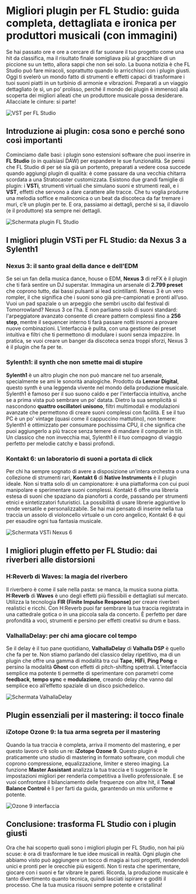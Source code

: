 # Migliori plugin per FL Studio: guida completa, dettagliata e ironica per produttori musicali (con immagini)

Se hai passato ore e ore a cercare di far suonare il tuo progetto come una hit da classifica, ma il risultato finale somigliava più al gracchiare di un piccione su un tetto, allora sappi che non sei solo. La buona notizia è che FL Studio può fare miracoli, soprattutto quando lo arricchisci con i plugin giusti. Oggi ti svelerò un mondo fatto di strumenti e effetti capaci di trasformare i tuoi suoni piatti in un turbinio di armonie e vibrazioni. Preparati a un viaggio dettagliato (e sì, un po’ prolisso, perché il mondo dei plugin è immenso) alla scoperta dei migliori alleati che un produttore musicale possa desiderare. Allacciate le cinture: si parte!

![VST per FL Studio](/guide-img/output/4d495660.jpg)

## Introduzione ai plugin: cosa sono e perché sono così importanti

Cominciamo dalle basi: i plugin sono estensioni software che puoi inserire in **FL Studio** (o in qualsiasi DAW) per espandere le sue funzionalità. Se pensi che FL Studio di per sé sia già un portento, preparati a vedere cosa succede quando aggiungi plugin di qualità: è come passare da una vecchia chitarra scordata a una Stratocaster customizzata. Esistono due grandi famiglie di plugin: i **VSTi**, strumenti virtuali che simulano suoni e strumenti reali, e i **VST**, effetti che servono a dare carattere alle tracce. Che tu voglia produrre una melodia soffice e malinconica o un beat da discoteca da far tremare i muri, c’è un plugin per te. E ora, passiamo ai dettagli, perché si sa, il diavolo (e il produttore) sta sempre nei dettagli.

![Schermata plugin FL Studio](/guide-img/output/b95061ef.jpg)

## I migliori plugin VSTi per FL Studio: da Nexus 3 a Sylenth1

### Nexus 3: il santo graal della dance e dell'EDM

Se sei un fan della musica dance, house o EDM, **Nexus 3** di reFX è il plugin che ti farà sentire un DJ superstar. Immagina un arsenale di **2.799 preset** che coprono tutto, dai bassi pulsanti ai lead scintillanti. Nexus 3 è un vero rompler, il che significa che i suoni sono già pre-campionati e pronti all’uso. Vuoi un pad spaziale o un arpeggio che sembri uscito dal festival di Tomorrowland? Nexus 3 ce l'ha. E non parliamo solo di suoni standard: l'arpeggiatore avanzato consente di creare pattern complessi fino a **256 step**, mentre il sequencer interno ti farà passare notti insonni a provare nuove combinazioni. L'interfaccia è pulita, con una gestione dei preset intuitiva e filtri che ti permettono di modulare i suoni senza impazzire. In pratica, se vuoi creare un banger da discoteca senza troppi sforzi, Nexus 3 è il plugin che fa per te.

### Sylenth1: il synth che non smette mai di stupire

**Sylenth1** è un altro plugin che non può mancare nel tuo arsenale, specialmente se ami le sonorità analogiche. Prodotto da **Lennar Digital**, questo synth è una leggenda vivente nel mondo della produzione musicale. Sylenth1 è famoso per il suo suono caldo e per l'interfaccia intuitiva, anche se a prima vista può sembrare un po' datata. Dietro la sua semplicità si nascondono **quattro oscillatori unisono**, filtri multimodali e modulazioni avanzate che permettono di creare suoni complessi con facilità. E se il tuo PC è un po' vintage (quasi come il cappuccino mattutino), non temere: Sylenth1 è ottimizzato per consumare pochissima CPU, il che significa che puoi aggiungerlo a più tracce senza temere di mandare il computer in tilt. Un classico che non invecchia mai, Sylenth1 è il tuo compagno di viaggio perfetto per melodie catchy e bassi profondi.

### Kontakt 6: un laboratorio di suoni a portata di click

Per chi ha sempre sognato di avere a disposizione un’intera orchestra o una collezione di strumenti rari, **Kontakt 6** di **Native Instruments** è il plugin ideale. Non si tratta solo di un campionatore: è una piattaforma con cui puoi manipolare e sperimentare suoni complessi. Kontakt 6 offre una libreria estesa di suoni che spaziano da pianoforti a corde, passando per strumenti etnici e sintetizzatori futuristici. La possibilità di usare librerie aggiuntive lo rende versatile e personalizzabile. Se hai mai pensato di inserire nella tua traccia un assolo di violoncello virtuale o un coro angelico, Kontakt 6 è qui per esaudire ogni tua fantasia musicale.

![Schermata VSTi Nexus 6](/guide-img/output/3e40a1b1.jpg)

## I migliori plugin effetto per FL Studio: dai riverberi alle distorsioni

### H:Reverb di Waves: la magia del riverbero

Il riverbero è come il sale nella pasta: se manca, la musica suona piatta. **H:Reverb** di **Waves** è uno degli effetti più flessibili e dettagliati sul mercato. Utilizza la tecnologia **FIR (Finite Impulse Response)** per creare riverberi realistici e ricchi. Con H:Reverb puoi far sembrare la tua traccia registrata in una cattedrale gotica o in una piccola sala da concerto. È perfetto per dare profondità a voci, strumenti e persino per effetti creativi su drum e bass.

### ValhallaDelay: per chi ama giocare col tempo

Se il delay è il tuo pane quotidiano, **ValhallaDelay** di **Valhalla DSP** è quello che fa per te. Non stiamo parlando del classico delay ripetitivo, ma di un plugin che offre una gamma di modalità tra cui **Tape**, **HiFi**, **Ping Pong** e persino la modalità **Ghost** con effetti di pitch-shifting spettrali. L’interfaccia semplice ma potente ti permette di sperimentare con parametri come **feedback**, **tempo sync** e **modulazione**, creando delay che vanno dal semplice eco all’effetto spaziale di un disco psichedelico.

![Schermata ValhallaDelay](/guide-img/output/775d7b09.jpg)

## Plugin essenziali per il mastering: il tocco finale

### iZotope Ozone 9: la tua arma segreta per il mastering

Quando la tua traccia è completa, arriva il momento del mastering, e per questo lavoro c’è solo un re: **iZotope Ozone 9**. Questo plugin è praticamente uno studio di mastering in formato software, con moduli che coprono compressione, equalizzazione, limiter e stereo imaging. La funzione **Master Assistant** analizza la tua traccia e ti suggerisce le impostazioni migliori per renderla competitiva a livello professionale. E se vuoi confrontare il bilanciamento delle frequenze con altre hit, il **Tonal Balance Control** è lì per farti da guida, garantendo un mix uniforme e potente.

![Ozone 9 interfaccia](/guide-img/output/c274f09d.jpg)

## Conclusione: trasforma FL Studio con i plugin giusti

Ora che hai scoperto quali sono i migliori plugin per FL Studio, non hai più scuse: è ora di trasformare le tue idee musicali in realtà. Ogni plugin che abbiamo visto può aggiungere un tocco di magia ai tuoi progetti, rendendoli unici e pronti per le orecchie più esigenti. Non ti resta che sperimentare, giocare con i suoni e far vibrare le pareti. Ricorda, la produzione musicale è tanto divertimento quanto tecnica, quindi lasciati ispirare e goditi il processo. Che la tua musica risuoni sempre potente e cristallina!

